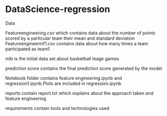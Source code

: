 # DataScience-regression

Data 

Featureengineering.csv which contains data about the number of points scored by a particular team their mean and standard deviation
Featureengineerinf1.csv contains data about how many times a team participated as team1 

mlb is the initial data set about basketball leage games

prediction score contains the final prediction score generated by the model

Notebook folder contains feature engineering.ipynb and regression1.ipynb.Plots are included in regression.ipynb
 
reports contain report.txt which explains about the approach taken and feature engineering

requirements contain tools and technologies used

